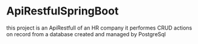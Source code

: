 # ApiRestfulSpringBoot
this project is an ApiRestfull of an HR company
it performes CRUD actions on record from a database created and managed by PostgreSql

